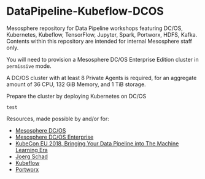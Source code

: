 # DataPipeline-Kubeflow-DCOS
Mesosphere repository for Data Pipeline workshops featuring DC/OS, Kubernetes, Kubeflow, TensorFlow, Jupyter, Spark, Portworx, HDFS, Kafka. Contents within this repository are intended for internal Mesosphere staff only.

You will need to provision a Mesosphere DC/OS Enterprise Edition cluster in `permissive` mode.

A DC/OS cluster with at least 8 Private Agents is required, for an aggregate amount of 36 CPU, 132 GiB Memory, and 1 TiB storage.

Prepare the cluster by deploying Kubernetes on DC/OS
```
test
```



Resources, made possible by and/or for:
* [Mesosphere DC/OS](https://dcos.io)
* [Mesosphere DC/OS Enterprise](https://mesosphere.com/product)
* [KubeCon EU 2018, Bringing Your Data Pipeline into The Machine Learning Era](https://www.youtube.com/watch?v=f_-3rQoudnc)
* [Joerg Schad](https://github.com/joerg84)
* [Kubeflow](https://www.kubeflow.org/docs/about/user_guide/)
* [Portworx](https://www.portworx.com)
